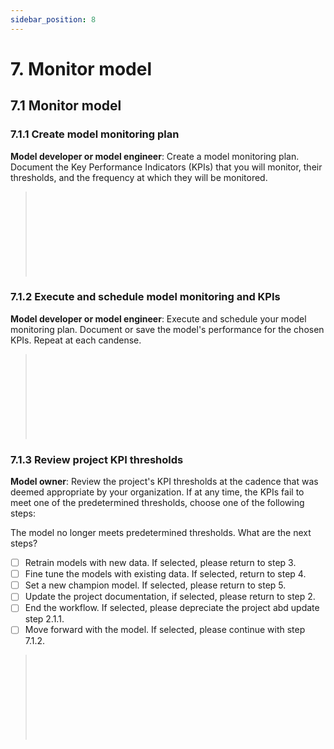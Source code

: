 ```yaml
---
sidebar_position: 8
---
```


# 7. Monitor model

## 7.1 Monitor model

### 7.1.1 Create model monitoring plan
**Model developer or model engineer**: Create a model monitoring plan. Document the Key Performance Indicators (KPIs) that you will monitor, their thresholds, and the frequency at which they will be monitored.

> </br>
> </br>
> </br>
> </br>
> </br>
> </br>
> </br>
> </br>

### 7.1.2 Execute and schedule model monitoring and KPIs
**Model developer or model engineer**: Execute and schedule your model monitoring plan. Document or save the model's performance for the chosen KPIs. Repeat at each candense. 

> </br>
> </br>
> </br>
> </br>
> </br>
> </br>
> </br>
> </br>

### 7.1.3 Review project KPI thresholds
**Model owner**: Review the project's KPI thresholds at the cadence that was deemed appropriate by your organization.
If at any time, the KPIs fail to meet one of the predetermined thresholds, choose one of the following steps:

The model no longer meets predetermined thresholds. What are the next steps?

* [ ] Retrain models with new data. If selected, please return to step 3.
* [ ] Fine tune the models with existing data. If selected, return to step 4. 
* [ ] Set a new champion model. If selected, please return to step 5. 
* [ ] Update the project documentation, if selected, please return to step 2. 
* [ ] End the workflow. If selected, please depreciate the project abd update step 2.1.1. 
* [ ] Move forward with the model. If selected, please continue with step 7.1.2.

> </br>
> </br>
> </br>
> </br>
> </br>
> </br>
> </br>
> </br>
